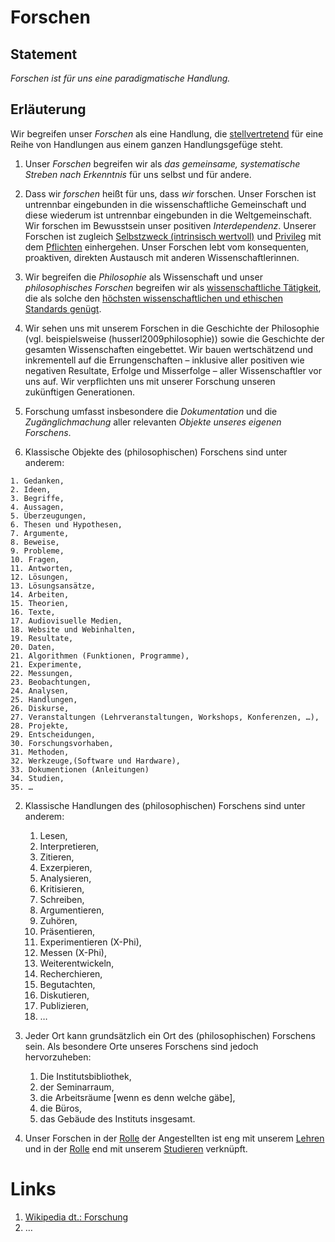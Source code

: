 <!---
   NAME - The NAME of this project is:
ethos

  FILE - The FILENAME of the current file is:
/a1.md

  CREATION - This project was CREATED on:
2017-01-28-16:15:00 UTC

  MODIFICATION - This project was last MODIFIED on:
2017-01-28-16:15:00 UTC

  VERSION - The current VERSION of this project is:
<git-commit-hash>-2017-01-28-16:15:00 UTC

  CREATOR(S) - This project was CREATED by:
Michael Czechowski, Martin Maga

  CONTACT - You can CONTACT the creator(s) or developer(s) of this project at:
E-Mail: mail@martinmaga.de

  COPYRIGHT - The COPYRIGHT holder of this project is:
COPYRIGHT (c) 2016 Martin Maga

  LICENSE - This project is LICENSED under the following license:
Martin Maga 2016 CC BY-SA 4.0 https://creativecommons.org

  SUBFILE – This is a SUBFILE! For more INFORMATION on this project go to:
/README.md
--->
# Forschen
## Statement
*Forschen ist für uns eine paradigmatische Handlung.*

## Erläuterung
Wir begreifen unser *Forschen* als eine Handlung, die [stellvertretend](../synopsis/overview.md) für eine Reihe von Handlungen aus einem ganzen Handlungsgefüge steht.

1. Unser *Forschen* begreifen wir als *das gemeinsame, systematische Streben nach Erkenntnis* für uns selbst und für andere.

2. Dass wir *forschen* heißt für uns, dass *wir* forschen.
Unser Forschen ist untrennbar eingebunden in die wissenschaftliche Gemeinschaft und diese wiederum ist untrennbar eingebunden in die Weltgemeinschaft.
Wir forschen im Bewusstsein unser positiven *Interdependenz*.
Unserer Forschen ist zugleich [Selbstzweck \(intrinsisch wertvoll\)](../synopsis/overview.md) und [Privileg](../synopsis/overview.md) mit dem [Pflichten](../synopsis/overview.md) einhergehen.
Unser Forschen lebt vom konsequenten, proaktiven, direkten Austausch mit anderen Wissenschaftlerinnen.

3. Wir begreifen die *Philosophie* als Wissenschaft und unser *philosophisches Forschen* begreifen wir als [wissenschaftliche Tätigkeit](../values/professionality.md), die als solche den [höchsten wissenschaftlichen und ethischen Standards genügt](..\contents\values\v5_professionality.md).

4. Wir sehen uns mit unserem Forschen in die Geschichte der Philosophie (vgl. beispielsweise  (husserl2009philosophie)) sowie die Geschichte der gesamten Wissenschaften eingebettet.
Wir bauen wertschätzend und inkrementell auf die Errungenschaften – inklusive aller positiven wie negativen Resultate, Erfolge und Misserfolge – aller Wissenschaftler vor uns auf.
Wir verpflichten uns mit unserer Forschung unseren zukünftigen Generationen.

5. Forschung umfasst insbesondere die *Dokumentation* und die *Zugänglichmachung* aller relevanten *Objekte unseres eigenen Forschens*.

  1. Klassische Objekte des (philosophischen) Forschens sind unter anderem:

    1. Gedanken,
    2. Ideen,
    3. Begriffe,
    4. Aussagen,
    5. Überzeugungen,
    6. Thesen und Hypothesen,
    7. Argumente,
    8. Beweise,
    9. Probleme,
    10. Fragen,
    11. Antworten,
    12. Lösungen,
    13. Lösungsansätze,
    14. Arbeiten,
    15. Theorien,
    16. Texte,
    17. Audiovisuelle Medien,
    18. Website und Webinhalten,
    19. Resultate,
    20. Daten,
    21. Algorithmen (Funktionen, Programme),
    21. Experimente,
    22. Messungen,
    23. Beobachtungen,
    24. Analysen,
    25. Handlungen,
    26. Diskurse,
    27. Veranstaltungen (Lehrveranstaltungen, Workshops, Konferenzen, …),
    28. Projekte,
    29. Entscheidungen,
    30. Forschungsvorhaben,
    31. Methoden,
    32. Werkzeuge,(Software und Hardware),
    33. Dokumentionen (Anleitungen)
    34. Studien,
    35. …

  2. Klassische Handlungen des (philosophischen) Forschens sind unter anderem:

      1. Lesen,
      2. Interpretieren,
      3. Zitieren,
      4. Exzerpieren,
      5. Analysieren,
      6. Kritisieren,
      7. Schreiben,
      8. Argumentieren,
      9. Zuhören,
      10. Präsentieren,
      11. Experimentieren (X-Phi),
      12. Messen (X-Phi),
      13. Weiterentwickeln,
      14. Recherchieren,
      15. Begutachten,
      16. Diskutieren,
      17. Publizieren,
      18. …

4. Jeder Ort kann grundsätzlich ein Ort des (philosophischen) Forschens sein.
Als besondere Orte unseres Forschens sind jedoch hervorzuheben:

    1. Die Institutsbibliothek,
    2. der Seminarraum,
    3. die Arbeitsräume [wenn es denn welche gäbe],
    4. die Büros,
    5. das Gebäude des Instituts insgesamt.

5. Unser Forschen in der [Rolle](../actions/a3_roles.md) der Angestellten ist eng mit unserem [Lehren](../actions/a2_teach.md) und in der [Rolle](../actions/a3_roles.md) end mit unserem [Studieren](../actions/a4_study.md) verknüpft.

# Links
1. [Wikipedia dt.: Forschung](https://de.wikipedia.org/wiki/Forschung)
2. …
